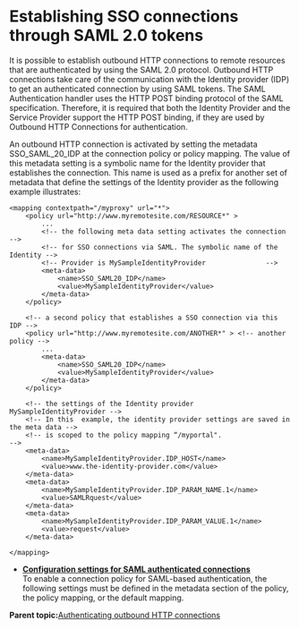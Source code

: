 # Establishing SSO connections through SAML 2.0 tokens

It is possible to establish outbound HTTP connections to remote resources that are authenticated by using the SAML 2.0 protocol. Outbound HTTP connections take care of the communication with the Identity provider \(IDP\) to get an authenticated connection by using SAML tokens. The SAML Authentication handler uses the HTTP POST binding protocol of the SAML specification. Therefore, it is required that both the Identity Provider and the Service Provider support the HTTP POST binding, if they are used by Outbound HTTP Connections for authentication.

An outbound HTTP connection is activated by setting the metadata SSO\_SAML\_20\_IDP at the connection policy or policy mapping. The value of this metadata setting is a symbolic name for the Identity provider that establishes the connection. This name is used as a prefix for another set of metadata that define the settings of the Identity provider as the following example illustrates:

```
<mapping contextpath="/myproxy" url="*">
	<policy url="http://www.myremotesite.com/RESOURCE*" >	
		...		 
		<!-- the following meta data setting activates the connection        -->
		<!-- for SSO connections via SAML. The symbolic name of the Identity -->
		<!-- Provider is MySampleIdentityProvider               -->
		<meta-data>
			<name>SSO_SAML20_IDP</name>
			<value>MySampleIdentityProvider</value>
		</meta-data>
	</policy>

	<!-- a second policy that establishes a SSO connection via this IDP -->
	<policy url="http://www.myremotesite.com/ANOTHER*" > <!-- another policy -->
		...
		<meta-data>
			<name>SSO_SAML20_IDP</name>
			<value>MySampleIdentityProvider</value>
		</meta-data>
	</policy>

	<!-- the settings of the Identity provider MySampleIdentityProvider -->
	<!-- In this  example, the identity provider settings are saved in the meta data -->
	<!-- is scoped to the policy mapping “/myportal".                                -->
	<meta-data>
		<name>MySampleIdentityProvider.IDP_HOST</name>
		<value>www.the-identity-provider.com</value>
	</meta-data>
	<meta-data>
		<name>MySampleIdentityProvider.IDP_PARAM_NAME.1</name>
		<value>SAMLRquest</value>
	</meta-data>
	<meta-data>
		<name>MySampleIdentityProvider.IDP_PARAM_VALUE.1</name>
		<value>request</value>
	</meta-data>

</mapping>
```

-   **[Configuration settings for SAML authenticated connections](../dev-portlet/config_settings_saml_auth_connections.md)**  
To enable a connection policy for SAML-based authentication, the following settings must be defined in the metadata section of the policy, the policy mapping, or the default mapping.

**Parent topic:**[Authenticating outbound HTTP connections](../dev-portlet/outbhttp_authntct.md)

